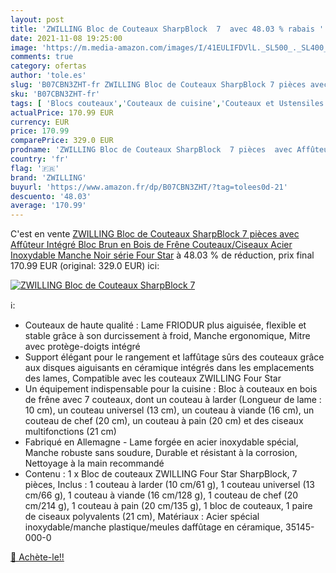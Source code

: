 ```yaml
---
layout: post
title: 'ZWILLING Bloc de Couteaux SharpBlock  7  avec 48.03 % rabais '
date: 2021-11-08 19:25:00
image: 'https://m.media-amazon.com/images/I/41EULIFDVlL._SL500_._SL400_.jpg'
comments: true
category: ofertas
author: 'tole.es'
slug: 'B07CBN3ZHT-fr ZWILLING Bloc de Couteaux SharpBlock 7 pièces avec...'
sku: 'B07CBN3ZHT-fr'
tags: [ 'Blocs couteaux','Couteaux de cuisine','Couteaux et Ustensiles de Cuisine','Cuisine et Maison','zwilling', ]
actualPrice: 170.99 EUR
currency: EUR
price: 170.99
comparePrice: 329.0 EUR
prodname: 'ZWILLING Bloc de Couteaux SharpBlock  7 pièces  avec Affûteur Intégré  Bloc Brun en Bois de Frêne  Couteaux/Ciseaux  Acier Inoxydable  Manche Noir  série Four Star'
country: 'fr'
flag: '🇫🇷'
brand: 'ZWILLING'
buyurl: 'https://www.amazon.fr/dp/B07CBN3ZHT/?tag=tolees0d-21'
descuento: '48.03'
average: '170.99'
---
```


C'est en vente [ZWILLING Bloc de Couteaux SharpBlock  7 pièces  avec Affûteur Intégré  Bloc Brun en Bois de Frêne  Couteaux/Ciseaux  Acier Inoxydable  Manche Noir  série Four Star](https://www.amazon.fr/dp/B07CBN3ZHT/?tag=tolees0d-21)  à  48.03 % de réduction, prix final  170.99 EUR (original: 329.0 EUR) ici:

[![ZWILLING Bloc de Couteaux SharpBlock  7 ](https://m.media-amazon.com/images/I/41EULIFDVlL._SL500_._SL400_.jpg)](https://www.amazon.fr/dp/B07CBN3ZHT/?tag=tolees0d-21)

ℹ️:

- Couteaux de haute qualité : Lame FRIODUR plus aiguisée, flexible et stable grâce à son durcissement à froid, Manche ergonomique, Mitre avec protège-doigts intégré
- Support élégant pour le rangement et laffûtage sûrs des couteaux grâce aux disques aiguisants en céramique intégrés dans les emplacements des lames, Compatible avec les couteaux ZWILLING Four Star
- Un équipement indispensable pour la cuisine : Bloc à couteaux en bois de frêne avec 7 couteaux, dont un couteau à larder (Longueur de lame : 10 cm), un couteau universel (13 cm), un couteau à viande (16 cm), un couteau de chef (20 cm), un couteau à pain (20 cm) et des ciseaux multifonctions (21 cm)
- Fabriqué en Allemagne - Lame forgée en acier inoxydable spécial, Manche robuste sans soudure, Durable et résistant à la corrosion, Nettoyage à la main recommandé
- Contenu : 1 x Bloc de couteaux ZWILLING Four Star SharpBlock, 7 pièces, Inclus : 1 couteau à larder (10 cm/61 g), 1 couteau universel (13 cm/66 g), 1 couteau à viande (16 cm/128 g), 1 couteau de chef (20 cm/214 g), 1 couteau à pain (20 cm/135 g), 1 bloc de couteaux, 1 paire de ciseaux polyvalents (21 cm), Matériaux : Acier spécial inoxydable/manche plastique/meules daffûtage en céramique, 35145-000-0

[🛒 Achète-le!!](https://www.amazon.fr/dp/B07CBN3ZHT/?tag=tolees0d-21)

